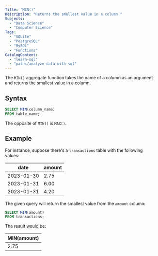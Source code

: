 ```yaml
---
Title: "MIN()"
Description: "Returns the smallest value in a column."
Subjects:
  - "Data Science"
  - "Computer Science"
Tags:
  - "SQLite"
  - "PostgreSQL"
  - "MySQL"
  - "Functions"
CatalogContent:
  - "learn-sql"
  - "paths/analyze-data-with-sql"
---
```


The `MIN()` aggregate function takes the name of a column as an argument and returns the smallest value in a column.

## Syntax

```sql
SELECT MIN(column_name)
FROM table_name;
```

The opposite of `MIN()` is `MAX()`.

## Example

For instance, suppose there's a `transactions` table with the following values:

| date| amount | 
| -- | -- |
| 2023-01-30 | 2.75 |
| 2023-01-31 | 6.00 |
| 2023-01-31 | 4.20 |

The given query will return the smallest value from the `amount` column:

```sql
SELECT MIN(amount) 
FROM transactions;
```

The result would be:

| MIN(amount) | 
| -- |
| 2.75 |
